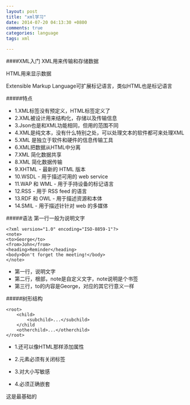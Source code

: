 ```yaml
---
layout: post
title: "xml学习"
date: 2014-07-20 04:13:30 +0800
comments: true
categories: language
tags: xml

---
```

####XML入门
XML用来传输和存储数据

HTML用来显示数据

Extensible Markup Language可扩展标记语言，类似HTML也是标记语言
<!--more-->

#####特点
- 1.XML标签没有预定义，HTML标签定义了
- 2.XML被设计用来结构化，存储以及传输信息
- 3.Json也是和XML功能相同，但用的范围不同
- 4.XML是纯文本，没有什么特别之处，可以处理文本的软件都可来处理XML
- 5.XML 是独立于软件和硬件的信息传输工具
- 6.XML把数据从HTML中分离
- 7.XML 简化数据共享
- 8.XML 简化数据传输
- 9.XHTML - 最新的 HTML 版本
- 10.WSDL - 用于描述可用的 web service
- 11.WAP 和 WML - 用于手持设备的标记语言
- 12.RSS - 用于 RSS feed 的语言
- 13.RDF 和 OWL - 用于描述资源和本体
- 14.SMIL - 用于描述针针对 web 的多媒体

#####语法
第一行一般为说明文字
<?xml version="1.0" encoding="ISO-8859-1"?>
```
<?xml version="1.0" encoding="ISO-8859-1"?>
<note>
<to>George</to>
<from>John</from>
<heading>Reminder</heading>
<body>Don't forget the meeting!</body>
</note>
```
- 第一行，说明文字
- 第二行，根部，note是自定义文字，note说明是个书签
- 第三行，to的内容是George，对应的其它行意义一样

#####树形结构
```
<root>
    <child>
        <subchild>...</subchild>
    </child
    <otherchild>...</otherchild>
</root>
```
- 1.还可以像HTML那样添加属性

- 2.元素必须有关闭标签

- 3.对大小写敏感

- 4.必须正确嵌套

这是最基础的

